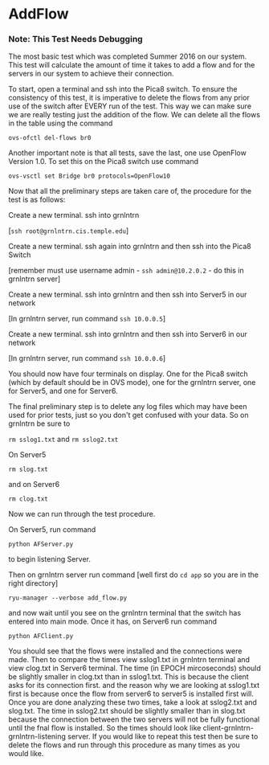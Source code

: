 # AddFlow
### Note: This Test Needs Debugging
The most basic test which was completed Summer 2016 on our system.  This test will calculate the amount
of time it takes to add a flow and for the servers in our system to achieve their connection.

To start, open a terminal and ssh into the Pica8 switch.  To ensure the consistency of this test, it is imperative to
delete the flows from any prior use of the switch after EVERY run of the test.  This way we can make sure we are really 
testing just the addition of the flow.  We can delete all the flows in the table using the command

`ovs-ofctl del-flows br0`

Another important note is that all tests, save the last, one use OpenFlow Version 1.0.  To set this on the Pica8 switch use command

`ovs-vsctl set Bridge br0 protocols=OpenFlow10`

Now that all the preliminary steps are taken care of, the procedure for the test is as follows:

Create a new terminal. ssh into grnlntrn 

[`ssh root@grnlntrn.cis.temple.edu`]

Create a new terminal.  ssh again into grnlntrn and then ssh into the Pica8 Switch 

[remember must use username admin - `ssh admin@10.2.0.2` - do this in grnlntrn server]

Create a new terminal. ssh into grnlntrn and then ssh into Server5 in our network 

[In grnlntrn server, run command `ssh 10.0.0.5`]

Create a new terminal.  ssh into grnlntrn and then ssh into Server6 in our network

[In grnlntrn server, run command `ssh 10.0.0.6`]

You should now have four terminals on display.  One for the Pica8 switch (which by default should be in OVS mode), one for the grnlntrn server, one for Server5, and one for Server6.

The final preliminary step is to delete any log files which may have been used for prior tests, just so you don't get confused with your data.  So on grnlntrn be sure to

`rm sslog1.txt` and
`rm sslog2.txt`

On Server5

`rm slog.txt`

and on Server6

`rm clog.txt`

Now we can run through the test procedure.

On Server5, run command 

`python AFServer.py`

to begin listening Server.

Then on grnlntrn server run command [well first do `cd app` so you are in the right directory] 

`ryu-manager --verbose add_flow.py`

and now wait until you see on the grnlntrn terminal that the switch has entered into main mode.  Once it has, on Server6 run command

`python AFClient.py`

You should see that the flows were installed and the connections were made.  Then to compare the times view sslog1.txt in grnlntrn terminal and view clog.txt in Server6 terminal.  The time (in EPOCH mircoseconds) should be slightly smaller in clog.txt than in sslog1.txt.  This is because the client asks for its connection first.  and the reason why we are looking at sslog1.txt first is because once the flow from server6 to server5 is installed first will.  Once you are done analyzing these two times, take a look at sslog2.txt and slog.txt.  The time in sslog2.txt should be slightly smaller than in slog.txt because the connection between the two servers will not be fully functional until the fnal flow is installed.
So the times should look like client-grnlntrn-grnlntrn-listening server.
If you would like to repeat this test then be sure to delete the flows and run through this procedure as many times as you would like.


